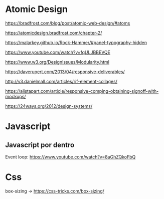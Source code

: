 
# Atomic Design

https://bradfrost.com/blog/post/atomic-web-design/#atoms

https://atomicdesign.bradfrost.com/chapter-2/

https://malarkey.github.io/Rock-Hammer/#panel-typography-hidden

https://www.youtube.com/watch?v=fqULJBBEVQE

https://www.w3.org/DesignIssues/Modularity.html

https://daverupert.com/2013/04/responsive-deliverables/

http://v3.danielmall.com/articles/rif-element-collages/

https://alistapart.com/article/responsive-comping-obtaining-signoff-with-mockups/

https://24ways.org/2012/design-systems/


# Javascript

## Javascript por dentro
Event loop: https://www.youtube.com/watch?v=8aGhZQkoFbQ

# Css

box-sizing -> https://css-tricks.com/box-sizing/
